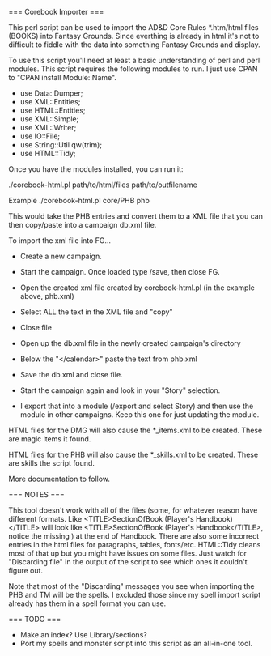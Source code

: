 === Corebook Importer ===

This perl script can be used to import the AD&D Core Rules *.htm/html files (BOOKS) into Fantasy Grounds. Since everthing is already in html it's not to difficult to fiddle with the data into something Fantasy Grounds and display. 

To use this script you'll need at least a basic understanding of perl and perl modules. This script requires the following modules to run. I just use CPAN to "CPAN install Module::Name".

* use Data::Dumper;
* use XML::Entities;
* use HTML::Entities;
* use XML::Simple;
* use XML::Writer;
* use IO::File;
* use String::Util qw(trim);
* use HTML::Tidy;

Once you have the modules installed, you can run it:

./corebook-html.pl path/to/html/files path/to/outfilename

Example
./corebook-html.pl core/PHB phb

This would take the PHB entries and convert them to a XML file that you can then copy/paste into a campaign db.xml file. 

To import the xml file into FG...

* Create a new campaign. 
* Start the campaign. Once loaded type /save, then close FG.

* Open the created xml file created by corebook-html.pl (in the example above, phb.xml)
* Select ALL the text in the XML file and "copy"
* Close file

* Open up the db.xml file in the newly created campaign's directory
* Below the "\</calendar\>" paste the text from phb.xml
* Save the db.xml and close file.

* Start the campaign again and look in your "Story" selection.
* I export that into a module (/export and select Story) and then use the module in other campaigns. Keep this one for just updating the module.  

HTML files for the DMG will also cause the *_items.xml to be created. These are magic items it found.

HTML files for the PHB will also cause the *_skills.xml to be created. These are skills the script found.

More documentation to follow.

=== NOTES ===

This tool doesn't work with all of the files (some, for whatever reason have different formats. Like \<TITLE\>SectionOfBook (Player's Handbook)\</TITLE\> will look like \<TITLE\>SectionOfBook (Player's Handbook\</TITLE\>, notice the missing ) at the end of Handbook. There are also some incorrect entries in the html files for paragraphs, tables, fonts/etc. HTML::Tidy cleans most of that up but you might have issues on some files.  Just watch for "Discarding file" in the output of the script to see which ones it couldn't figure out.

Note that most of the "Discarding" messages you see when importing the PHB and TM will be the spells. I excluded those since my spell import script already has them in a spell format you can use. 

=== TODO ===

* Make an index? Use Library/sections?
* Port my spells and monster script into this script as an all-in-one tool.
